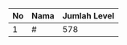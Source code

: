 | No | Nama            | Jumlah Level |
|----|-----------------|--------------|
| 1  | #    |    578        |
